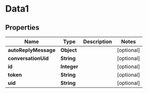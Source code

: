 

# Data1


## Properties

Name | Type | Description | Notes
------------ | ------------- | ------------- | -------------
**autoReplyMessage** | **Object** |  |  [optional]
**conversationUid** | **String** |  |  [optional]
**id** | **Integer** |  |  [optional]
**token** | **String** |  |  [optional]
**uid** | **String** |  |  [optional]



